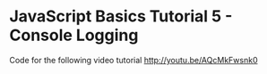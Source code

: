 JavaScript Basics Tutorial 5 - Console Logging
==============================================

Code for the following video tutorial http://youtu.be/AQcMkFwsnk0
